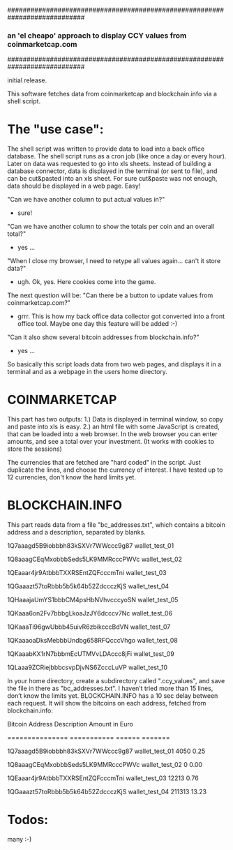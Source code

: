 ############################################################################
### an 'el cheapo' approach to display CCY values from coinmarketcap.com ###
############################################################################

initial release.

This software fetches data from coinmarketcap and blockchain.info via a shell script.

The "use case":
===============
The shell script was written to provide data to load into a back office database.
The shell script runs as a cron job (like once a day or every hour).
Later on data was requested to go into xls sheets. Instead of building a database connector, data is displayed in the terminal (or sent to file), and can be cut&pasted into an xls sheet. 
For sure cut&paste was not enough, data should be displayed in a web page.
Easy! 

"Can we have another column to put actual values in?"
- sure!

"Can we have another column to show the totals per coin and an overall total?"
- yes ...

"When I close my browser, I need to retype all values again... can't it store data?"
- ugh. Ok, yes. Here cookies come into the game. 

The next question will be:
"Can there be a button to update values from coinmarketcap.com?"
- grrr. This is how my back office data collector got converted into a front office tool.
Maybe one day this feature will be added :-)

"Can it also show several bitcoin addresses from blockchain.info?"
- yes ... 


So basically this script loads data from two web pages, and displays it in a terminal and as a webpage in the users home directory. 


COINMARKETCAP
=============

This part has two outputs:
1.)
Data is displayed in terminal window, so copy and paste into xls is easy.
2.)
an html file with some JavaScript is created, that can be loaded into a web browser.
In the web browser you can enter amounts, and see a total over your investment. 
(It works with cookies to store the sessions)

The currencies that are fetched are "hard coded" in the script. Just duplicate the lines, and choose the currency of interest. I have tested up to 12 currencies, don't know the hard limits yet.


BLOCKCHAIN.INFO
===============

This part reads data from a file "bc_addresses.txt", which contains a bitcoin address and a description, separated by blanks. 

1Q7aaagd5B9iobbbh83kSXVr7WWccc9g87 wallet_test_01

1Q8aaagCEqMxobbbSeds5LK9MMRcccPWVc wallet_test_02

1QEaaar4jr9AtbbbTXXRSEntZQFcccmTni wallet_test_03

1QGaaazt57toRbbb5b5k64b52ZdccczKjS wallet_test_04

1QHaaajaUmYS1bbbCM4psHbNVhvcccyoSN wallet_test_05

1QKaaa6on2Fv7bbbgLkoaJzJY6dcccv7Nc wallet_test_06

1QKaaaTi96gwUbbb45uivR6zbikcccBdVN wallet_test_07

1QKaaaoaDksMebbbUndbg658RFQcccVhgo wallet_test_08

1QKaaabKX1rN7bbbmEcUTMVvLDAccc8jFi wallet_test_09

1QLaaa9ZCRiejbbbcsvpDjvNS6ZcccLuVP wallet_test_10

In your home directory, create a subdirectory called ".ccy_values", and save the file in there as "bc_addresses.txt". 
I haven’t tried more than 15 lines, don’t know the limits yet. BLOCKCHAIN.INFO has a 10 sec delay between each request.
It will show the bitcoins on each address, fetched from blockchain.info:

Bitcoin Address                     Description       Amount     in Euro

===============                     ===========       ======     =======

1Q7aaagd5B9iobbbh83kSXVr7WWccc9g87  wallet_test_01    4050          0.25

1Q8aaagCEqMxobbbSeds5LK9MMRcccPWVc  wallet_test_02    0             0.00

1QEaaar4jr9AtbbbTXXRSEntZQFcccmTni  wallet_test_03    12213         0.76

1QGaaazt57toRbbb5b5k64b52ZdccczKjS  wallet_test_04    211313       13.23



Todos:
======
many :-)

